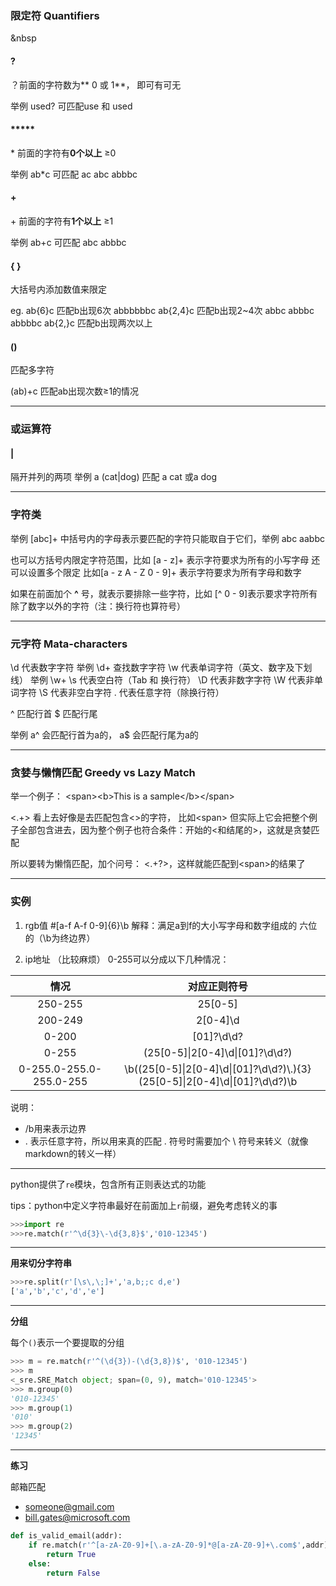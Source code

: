 ### 限定符 Quantifiers
&nbsp

#### **?**  

？前面的字符数为** 0 或 1**， 即可有可无

举例 used? 可匹配use 和 used

#### *****

\* 前面的字符有**0个以上**  ≥0

举例 ab\*c 可匹配 ac abc abbbc 

#### **+**

\+ 前面的字符有**1个以上**  ≥1

举例 ab\+c 可匹配 abc abbbc 

#### { }

大括号内添加数值来限定

eg.
ab{6}c 匹配b出现6次    abbbbbbc
ab{2,4}c 匹配b出现2~4次    abbc abbbc abbbbc
ab{2,}c  匹配b出现两次以上

#### ()
匹配多字符

(ab)+c  匹配ab出现次数≥1的情况

---
### 或运算符

#### |
隔开并列的两项
举例 a (cat|dog) 匹配 a cat 或a dog

---
### 字符类

举例 \[abc]+  中括号内的字母表示要匹配的字符只能取自于它们，举例 abc aabbc 

也可以方括号内限定字符范围，比如 \[a - z]+ 表示字符要求为所有的小写字母
还可以设置多个限定 比如\[a - z A - Z 0 - 9]+ 表示字符要求为所有字母和数字

如果在前面加个 **^** 号，就表示要排除一些字符，比如 \[^ 0 - 9]表示要求字符所有除了数字以外的字符（注：换行符也算符号）

---
### 元字符 Mata-characters

\d 代表数字字符  举例 \d+ 查找数字字符
\w 代表单词字符（英文、数字及下划线） 举例 \w+
\s 代表空白符（Tab 和 换行符）
\D 代表非数字字符
\W 代表非单词字符
\S 代表非空白字符
. 代表任意字符（除换行符）

^ 匹配行首 
$ 匹配行尾

举例 a^ 会匹配行首为a的， a$ 会匹配行尾为a的

---
### 贪婪与懒惰匹配 Greedy vs Lazy  Match 

举一个例子： \<span>\<b>This is a sample\</b>\</span>

<.+> 看上去好像是去匹配包含<>的字符， 比如\<span>
但实际上它会把整个例子全部包含进去，因为整个例子也符合条件：开始的<和结尾的>，这就是贪婪匹配

所以要转为懒惰匹配，加个问号： <.+?>，这样就能匹配到\<span>的结果了

---
### 实例

1. rgb值 #\[a-f A-f 0-9]{6}\b 解释：满足a到f的大小写字母和数字组成的  六位的（\b为终边界）

2. ip地址 （比较麻烦）
0-255可以分成以下几种情况：

| 情况 | 对应正则符号|
|:-:|:-:|
|250-255|25\[0-5]|
|200-249|2\[0-4]\d|
|0-200|\[01]?\d\d?|
|0-255|(25\[0-5]\|2\[0-4]\d\|\[01]?\d\d?)|
|0-255.0-255.0-255.0-255|\b((25\[0-5]\|2\[0-4]\d\|\[01]?\d\d?)\\.){3}(25\[0-5]\|2\[0-4]\d\|\[01]?\d\d?)\b|

说明：
- /b用来表示边界
- . 表示任意字符，所以用来真的匹配 . 符号时需要加个 \ 符号来转义（就像markdown的转义一样）

---
python提供了`re`模块，包含所有正则表达式的功能

tips：python中定义字符串最好在前面加上`r`前缀，避免考虑转义的事

```python
>>>import re
>>>re.match(r'^\d{3}\-\d{3,8}$','010-12345')
```

---
**用来切分字符串**

```python
>>>re.split(r'[\s\,\;]+','a,b;;c d,e')
['a','b','c','d','e']
```

---
**分组**

每个`()`表示一个要提取的分组

```python
>>> m = re.match(r'^(\d{3})-(\d{3,8})$', '010-12345')
>>> m
<_sre.SRE_Match object; span=(0, 9), match='010-12345'>
>>> m.group(0)
'010-12345'
>>> m.group(1)
'010'
>>> m.group(2)
'12345'
```

---
**练习**

邮箱匹配
-   someone@gmail.com
-   bill.gates@microsoft.com

```python
def is_valid_email(addr):
    if re.match(r'^[a-zA-Z0-9]+[\.a-zA-Z0-9]*@[a-zA-Z0-9]+\.com$',addr):
        return True
    else:
        return False
```


